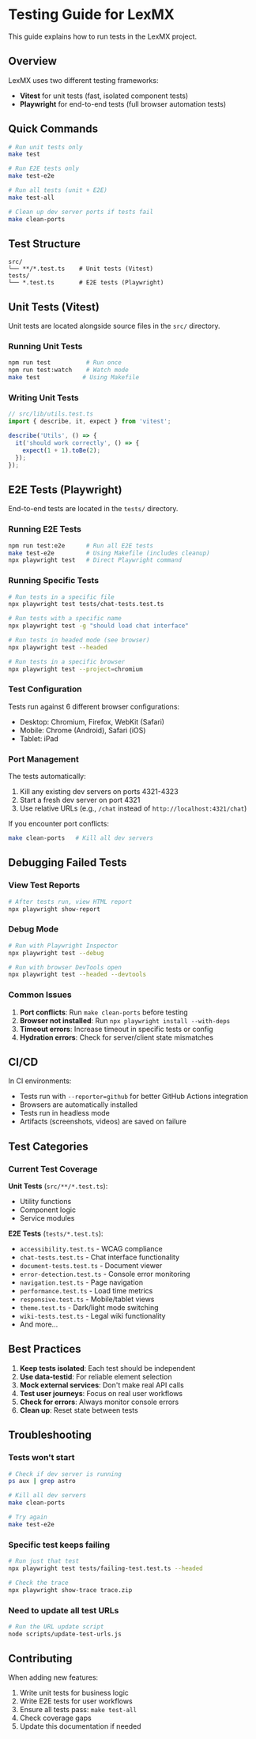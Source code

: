 # Testing Guide for LexMX

This guide explains how to run tests in the LexMX project.

## Overview

LexMX uses two different testing frameworks:
- **Vitest** for unit tests (fast, isolated component tests)
- **Playwright** for end-to-end tests (full browser automation tests)

## Quick Commands

```bash
# Run unit tests only
make test

# Run E2E tests only
make test-e2e

# Run all tests (unit + E2E)
make test-all

# Clean up dev server ports if tests fail
make clean-ports
```

## Test Structure

```
src/
└── **/*.test.ts    # Unit tests (Vitest)
tests/
└── *.test.ts       # E2E tests (Playwright)
```

## Unit Tests (Vitest)

Unit tests are located alongside source files in the `src/` directory.

### Running Unit Tests
```bash
npm run test          # Run once
npm run test:watch    # Watch mode
make test            # Using Makefile
```

### Writing Unit Tests
```typescript
// src/lib/utils.test.ts
import { describe, it, expect } from 'vitest';

describe('Utils', () => {
  it('should work correctly', () => {
    expect(1 + 1).toBe(2);
  });
});
```

## E2E Tests (Playwright)

End-to-end tests are located in the `tests/` directory.

### Running E2E Tests
```bash
npm run test:e2e      # Run all E2E tests
make test-e2e         # Using Makefile (includes cleanup)
npx playwright test   # Direct Playwright command
```

### Running Specific Tests
```bash
# Run tests in a specific file
npx playwright test tests/chat-tests.test.ts

# Run tests with a specific name
npx playwright test -g "should load chat interface"

# Run tests in headed mode (see browser)
npx playwright test --headed

# Run tests in a specific browser
npx playwright test --project=chromium
```

### Test Configuration

Tests run against 6 different browser configurations:
- Desktop: Chromium, Firefox, WebKit (Safari)
- Mobile: Chrome (Android), Safari (iOS)
- Tablet: iPad

### Port Management

The tests automatically:
1. Kill any existing dev servers on ports 4321-4323
2. Start a fresh dev server on port 4321
3. Use relative URLs (e.g., `/chat` instead of `http://localhost:4321/chat`)

If you encounter port conflicts:
```bash
make clean-ports   # Kill all dev servers
```

## Debugging Failed Tests

### View Test Reports
```bash
# After tests run, view HTML report
npx playwright show-report
```

### Debug Mode
```bash
# Run with Playwright Inspector
npx playwright test --debug

# Run with browser DevTools open
npx playwright test --headed --devtools
```

### Common Issues

1. **Port conflicts**: Run `make clean-ports` before testing
2. **Browser not installed**: Run `npx playwright install --with-deps`
3. **Timeout errors**: Increase timeout in specific tests or config
4. **Hydration errors**: Check for server/client state mismatches

## CI/CD

In CI environments:
- Tests run with `--reporter=github` for better GitHub Actions integration
- Browsers are automatically installed
- Tests run in headless mode
- Artifacts (screenshots, videos) are saved on failure

## Test Categories

### Current Test Coverage

**Unit Tests** (`src/**/*.test.ts`):
- Utility functions
- Component logic
- Service modules

**E2E Tests** (`tests/*.test.ts`):
- `accessibility.test.ts` - WCAG compliance
- `chat-tests.test.ts` - Chat interface functionality
- `document-tests.test.ts` - Document viewer
- `error-detection.test.ts` - Console error monitoring
- `navigation.test.ts` - Page navigation
- `performance.test.ts` - Load time metrics
- `responsive.test.ts` - Mobile/tablet views
- `theme.test.ts` - Dark/light mode switching
- `wiki-tests.test.ts` - Legal wiki functionality
- And more...

## Best Practices

1. **Keep tests isolated**: Each test should be independent
2. **Use data-testid**: For reliable element selection
3. **Mock external services**: Don't make real API calls
4. **Test user journeys**: Focus on real user workflows
5. **Check for errors**: Always monitor console errors
6. **Clean up**: Reset state between tests

## Troubleshooting

### Tests won't start
```bash
# Check if dev server is running
ps aux | grep astro

# Kill all dev servers
make clean-ports

# Try again
make test-e2e
```

### Specific test keeps failing
```bash
# Run just that test
npx playwright test tests/failing-test.test.ts --headed

# Check the trace
npx playwright show-trace trace.zip
```

### Need to update all test URLs
```bash
# Run the URL update script
node scripts/update-test-urls.js
```

## Contributing

When adding new features:
1. Write unit tests for business logic
2. Write E2E tests for user workflows
3. Ensure all tests pass: `make test-all`
4. Check coverage gaps
5. Update this documentation if needed